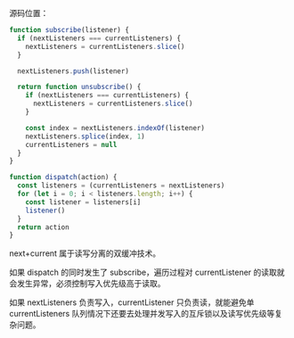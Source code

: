 源码位置：

```js
function subscribe(listener) {
  if (nextListeners === currentListeners) {
    nextListeners = currentListeners.slice()
  }

  nextListeners.push(listener)

  return function unsubscribe() {
    if (nextListeners === currentListeners) {
      nextListeners = currentListeners.slice()
    }

    const index = nextListeners.indexOf(listener)
    nextListeners.splice(index, 1)
    currentListeners = null
  }
}

function dispatch(action) {
  const listeners = (currentListeners = nextListeners)
  for (let i = 0; i < listeners.length; i++) {
    const listener = listeners[i]
    listener()
  }
  return action
}
```

next+current 属于读写分离的双缓冲技术。

如果 dispatch 的同时发生了 subscribe，遍历过程对 currentListener 的读取就会发生异常，必须控制写入优先级高于读取。

如果 nextListeners 负责写入，currentListener 只负责读，就能避免单 currentListeners 队列情况下还要去处理并发写入的互斥锁以及读写优先级等复杂问题。

